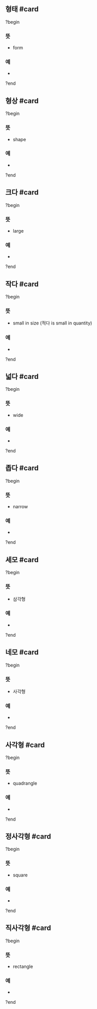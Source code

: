 ## 형태 #card
?begin
### 뜻
- form
### 예
-
?end

## 형상 #card
?begin
### 뜻
- shape
### 예
-
?end


## 크다 #card
?begin
### 뜻
- large
### 예
-
<!--SR:!2026-04-06,219,270-->
?end


## 작다 #card
?begin
### 뜻
- small in size (적다 is small in quantity)
### 예
-
<!--SR:!2025-09-14,28,234-->
?end


## 넓다 #card
?begin
### 뜻
- wide
### 예
-
<!--SR:!2025-12-13,162,270-->
?end


## 좁다 #card
?begin
### 뜻
- narrow
### 예
-
?end

## 세모 #card
?begin
### 뜻
- 삼각형
### 예
-
?end

## 네모 #card
?begin
### 뜻
- 사각형
### 예
-
?end

## 사각형 #card
?begin
### 뜻
- quadrangle
### 예
-
?end

## 정사각형 #card
?begin
### 뜻
- square
### 예
-
?end

## 직사각형 #card
?begin
### 뜻
- rectangle
### 예
-
?end


